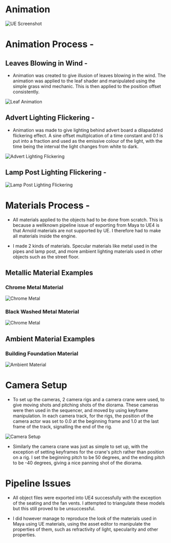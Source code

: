 # **Animation**

![UE Screenshot](../Appendices/ueScreenshot.png)

# **Animation Process** -

## **Leaves Blowing in Wind** -

- Animation was created to give illusion of leaves blowing in the wind. The animation was applied to the leaf shader and manipulated using the simple grass wind mechanic. This is then applied to the position offset consistently.

![Leaf Animation](../Appendices/leafAnimation.png)

## **Advert Lighting Flickering** - 

- Animation was made to give lighting behind advert board a dilapadated flickering effect. A sine offset multiplcation of a time constant and 0.1 is put into a fraction and used as the emissive colour of the light, with the time being the interval the light changes from white to dark. 

![Advert Lighting Flickering](../Appendices/advertFlicker.png)

## **Lamp Post Lighting Flickering** - 

![Lamp Post Lighting Flickering](../Appendices/lampFlicker.png)

# **Materials Process** -

- All materials applied to the objects had to be done from scratch. This is because a wellknown pipeline issue of exporting from Maya to UE4 is that Arnold materials are not supported by UE. I therefore had to make all materials inside the engine. 

- I made 2 kinds of materials. Specular materials like metal used in the pipes and lamp post, and more ambient lighting materials used in other objects such as the street floor.

## **Metallic Material Examples**
### **Chrome Metal Material**
![Chrome Metal](../Appendices/pipeShader.png)

### **Black Washed Metal Material**
![Chrome Metal](../Appendices/lampShader.png)

## **Ambient Material Examples**

### **Building Foundation Material**

![Ambient Material](../Appendices/ambientMaterial.png)

# **Camera Setup**

- To set up the cameras, 2 camera rigs and a camera crane were used, to give moving shots and pitching shots of the diorama. These cameras were then used in the sequencer, and moved by using keyframe manipulation. In each camera track, for the rigs, the position of the camera actor was set to 0.0 at the beginning frame and 1.0 at the last frame of the track, signalling the end of the rig.

![Camera Setup](../Appendices/cameraView.png)

- Similarly the camera crane was just as simple to set up, with the exception of setting keyframes for the crane's pitch rather than position on a rig. I set the beginning pitch to be 50 degrees, and the ending pitch to be -40 degrees, giving a nice panning shot of the diorama.

# **Pipeline Issues**

- All object files were exported into UE4 successfully with the exception of the seating and the fan vents. I attempted to triangulate these models but this still proved to be unsuccessful.

- I did however manage to reproduce the look of the materials used in Maya using UE materials, using the asset editor to manipulate the properties of them, such as refractivity of light, specularity and other properties.

